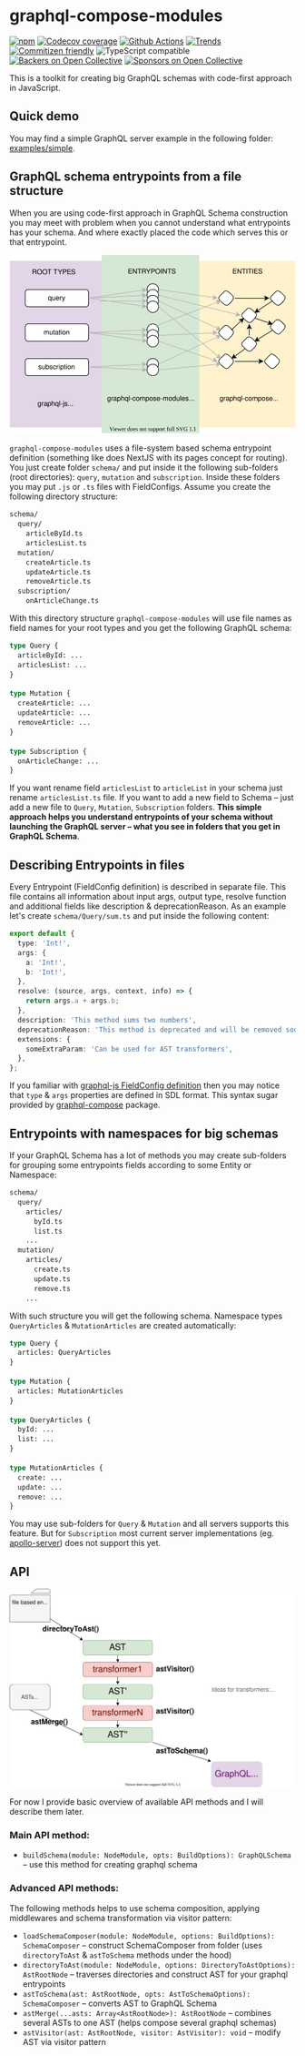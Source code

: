 # graphql-compose-modules

[![npm](https://img.shields.io/npm/v/graphql-compose-modules.svg)](https://www.npmjs.com/package/graphql-compose-modules)
[![Codecov coverage](https://img.shields.io/codecov/c/github/graphql-compose/graphql-compose-modules.svg)](https://codecov.io/github/graphql-compose/graphql-compose-modules)
[![Github Actions](https://github.com/graphql-compose/graphql-compose-modules/workflows/Build%20CI/badge.svg)](https://github.com/graphql-compose/graphql-compose-modules/actions)
[![Trends](https://img.shields.io/npm/dt/graphql-compose-modules.svg)](http://www.npmtrends.com/graphql-compose-modules)
[![Commitizen friendly](https://img.shields.io/badge/commitizen-friendly-brightgreen.svg)](http://commitizen.github.io/cz-cli/)
![TypeScript compatible](https://img.shields.io/badge/typescript-compatible-brightgreen.svg)
[![Backers on Open Collective](https://opencollective.com/graphql-compose/backers/badge.svg)](#backers)
[![Sponsors on Open Collective](https://opencollective.com/graphql-compose/sponsors/badge.svg)](#sponsors)

This is a toolkit for creating big GraphQL schemas with code-first approach in JavaScript.

## Quick demo

You may find a simple GraphQL server example in the following folder: [examples/simple](./examples/simple).

## GraphQL schema entrypoints from a file structure

When you are using code-first approach in GraphQL Schema construction you may meet with problem when you cannot understand what entrypoints has your schema. And where exactly placed the code which serves this or that entrypoint.

![overview](./docs/diagrams/overview.drawio.svg)

`graphql-compose-modules` uses a file-system based schema entrypoint definition (something like does NextJS with its pages concept for routing). You just create folder `schema/` and put inside it the following sub-folders (root directories): `query`, `mutation` and `subscription`. Inside these folders you may put `.js` or `.ts` files with FieldConfigs. Assume you create the following directory structure:

```bash
schema/
  query/
    articleById.ts
    articlesList.ts
  mutation/
    createArticle.ts
    updateArticle.ts
    removeArticle.ts
  subscription/
    onArticleChange.ts
```

With this directory structure `graphql-compose-modules` will use file names as field names for your root types and you get the following GraphQL schema:

```graphql
type Query {
  articleById: ...
  articlesList: ...
}

type Mutation {
  createArticle: ...
  updateArticle: ...
  removeArticle: ...
}

type Subscription {
  onArticleChange: ...
}
```

If you want rename field `articlesList` to `articleList` in your schema just rename `articlesList.ts` file. If you want to add a new field to Schema – just add a new file to `Query`, `Mutation`, `Subscription` folders. **This simple approach helps you understand entrypoints of your schema without launching the GraphQL server – what you see in folders that you get in GraphQL Schema**.

## Describing Entrypoints in files

Every Entrypoint (FieldConfig definition) is described in separate file. This file contains all information about input args, output type, resolve function and additional fields like description & deprecationReason. As an example let's create `schema/Query/sum.ts` and put inside the following content:

```ts
export default {
  type: 'Int!',
  args: {
    a: 'Int!',
    b: 'Int!',
  },
  resolve: (source, args, context, info) => {
    return args.a + args.b;
  },
  description: 'This method sums two numbers',
  deprecationReason: 'This method is deprecated and will be removed soon.',
  extensions: {
    someExtraParam: 'Can be used for AST transformers',
  },
};
```

If you familiar with [graphql-js FieldConfig definition](https://graphql.org/graphql-js/type/#examples) then you may notice that `type` & `args` properties are defined in SDL format. This syntax sugar provided by [graphql-compose](https://github.com/graphql-compose/graphql-compose#examples) package.

## Entrypoints with namespaces for big schemas

If your GraphQL Schema has a lot of methods you may create sub-folders for grouping some entrypoints fields according to some Entity or Namespace:

```bash
schema/
  query/
    articles/
      byId.ts
      list.ts
    ...
  mutation/
    articles/
      create.ts
      update.ts
      remove.ts
    ...
```

With such structure you will get the following schema. Namespace types `QueryArticles` & `MutationArticles` are created automatically:

```graphql
type Query {
  articles: QueryArticles
}

type Mutation {
  articles: MutationArticles
}

type QueryArticles {
  byId: ...
  list: ...
}

type MutationArticles {
  create: ...
  update: ...
  remove: ...
}
```

You may use sub-folders for `Query` & `Mutation` and all servers supports this feature. But for `Subscription` most current server implementations (eg. [apollo-server](https://www.apollographql.com/docs/apollo-server/data/subscriptions/)) does not support this yet.

## API

![overview](./docs/diagrams/ast-transformation.drawio.svg)

For now I provide basic overview of available API methods and I will describe them later.

### Main API method:

- `buildSchema(module: NodeModule, opts: BuildOptions): GraphQLSchema` – use this method for creating graphql schema

### Advanced API methods:

The following methods helps to use schema composition, applying middlewares and schema transformation via visitor pattern:

- `loadSchemaComposer(module: NodeModule, options: BuildOptions): SchemaComposer` – construct SchemaComposer from folder (uses `directoryToAst` & `astToSchema` methods under the hood)
- `directoryToAst(module: NodeModule, options: DirectoryToAstOptions): AstRootNode` – traverses directories and construct AST for your graphql entrypoints
- `astToSchema(ast: AstRootNode, opts: AstToSchemaOptions): SchemaComposer` – converts AST to GraphQL Schema
- `astMerge(...asts: Array<AstRootNode>): AstRootNode` – combines several ASTs to one AST (helps compose several graphql schemas)
- `astVisitor(ast: AstRootNode, visitor: AstVisitor): void` – modify AST via visitor pattern
